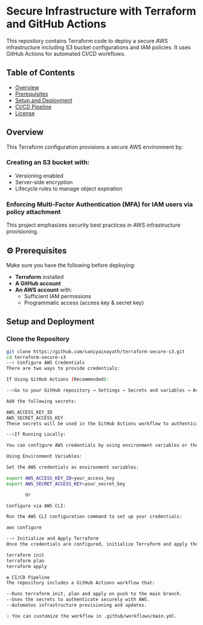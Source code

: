 # Secure Infrastructure with Terraform and GitHub Actions

This repository contains Terraform code to deploy a secure AWS infrastructure including S3 bucket configurations and IAM policies. It uses GitHub Actions for automated CI/CD workflows.

## Table of Contents
- [Overview](#overview)
- [Prerequisites](#prerequisites)
- [Setup and Deployment](#setup-and-deployment)
- [CI/CD Pipeline](#cicd-pipeline)
- [License](#license)

## Overview
This Terraform configuration provisions a secure AWS environment by:

### Creating an S3 bucket with:
- Versioning enabled
- Server-side encryption
- Lifecycle rules to manage object expiration

### Enforcing Multi-Factor Authentication (MFA) for IAM users via policy attachment

This project emphasizes security best practices in AWS infrastructure provisioning.

## ⚙️ Prerequisites
Make sure you have the following before deploying:

- **Terraform** installed
- **A GitHub account**
- **An AWS account** with:
  - Sufficient IAM permissions
  - Programmatic access (access key & secret key)

## Setup and Deployment

### Clone the Repository
```bash
git clone https://github.com/saniyainayath/terraform-secure-s3.git
cd terraform-secure-s3
--> Configure AWS Credentials
There are two ways to provide credentials:

If Using GitHub Actions (Recommended):

-->Go to your GitHub repository → Settings → Secrets and variables → Actions.

Add the following secrets:

AWS_ACCESS_KEY_ID
AWS_SECRET_ACCESS_KEY
These secrets will be used in the GitHub Actions workflow to authenticate securely with AWS.

-->If Running Locally:

You can configure AWS credentials by using environment variables or the AWS CLI.

Using Environment Variables:

Set the AWS credentials as environment variables:

export AWS_ACCESS_KEY_ID=your_access_key
export AWS_SECRET_ACCESS_KEY=your_secret_key

       Or

Configure via AWS CLI:

Run the AWS CLI configuration command to set up your credentials:

aws configure

--> Initialize and Apply Terraform
Once the credentials are configured, initialize Terraform and apply the configuration:

terraform init
terraform plan
terraform apply

⚙️ CI/CD Pipeline
The repository includes a GitHub Actions workflow that:

--Runs terraform init, plan and apply on push to the main branch.
--Uses the secrets to authenticate securely with AWS.
--Automates infrastructure provisioning and updates.

💡 You can customize the workflow in .github/workflows/main.yml.
